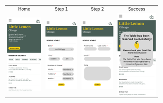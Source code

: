 <table align='center'>
  <tr align='center'>
    <td>Home</td>
    <td>Step 1</td>
    <td>Step 2</td>
    <td>Success</td>
  </tr>
  <tr align='center'>
    <td>
      <img src='https://github.com/truonganhvu205/booking-a-table-on-the-Little-Lemon-website/blob/main/booking-a-table%20on-the-Little%20Lemon-website-figma-truong-anh-vu-10-23-2023/booking-a-table%20on-the-Little%20Lemon-website-figma-truong-anh-vu-10-23-2023-pic-1.png' />
    </td>
    <td>
      <img src='https://github.com/truonganhvu205/booking-a-table-on-the-Little-Lemon-website/blob/main/booking-a-table%20on-the-Little%20Lemon-website-figma-truong-anh-vu-10-23-2023/booking-a-table%20on-the-Little%20Lemon-website-figma-truong-anh-vu-10-23-2023-pic-2.png' />
    </td>
    <td>
      <img src='https://github.com/truonganhvu205/booking-a-table-on-the-Little-Lemon-website/blob/main/booking-a-table%20on-the-Little%20Lemon-website-figma-truong-anh-vu-10-23-2023/booking-a-table%20on-the-Little%20Lemon-website-figma-truong-anh-vu-10-23-2023-pic-3.png' />
    </td>
    <td>
      <img src='https://github.com/truonganhvu205/booking-a-table-on-the-Little-Lemon-website/blob/main/booking-a-table%20on-the-Little%20Lemon-website-figma-truong-anh-vu-10-23-2023/booking-a-table%20on-the-Little%20Lemon-website-figma-truong-anh-vu-10-23-2023-pic-4.png' />
    </td>
  </tr>
 </table>
 

